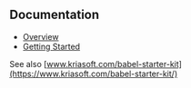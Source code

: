 ## Documentation

* [Overview](index.md)
* [Getting Started](getting-started.md)

See also [www.kriasoft.com/babel-starter-kit](https://www.kriasoft.com/babel-starter-kit/)
